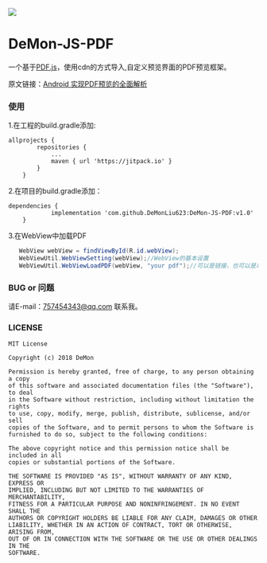 [![](https://jitpack.io/v/DeMonLiu623/DeMon-JS-PDF.svg)](https://jitpack.io/#DeMonLiu623/DeMon-JS-PDF)

# DeMon-JS-PDF
一个基于[PDF.js](http://mozilla.github.io/pdf.js/)，使用cdn的方式导入,自定义预览界面的PDF预览框架。

原文链接：[Android 实现PDF预览的全面解析](https://blog.csdn.net/DeMonliuhui/article/details/81185611)  

### 使用

1.在工程的build.gradle添加:
```
allprojects {
		repositories {
			...
			maven { url 'https://jitpack.io' }
		}
	}
```

2.在项目的build.gradle添加：
```
dependencies {
	        implementation 'com.github.DeMonLiu623:DeMon-JS-PDF:v1.0'
	}
```

3.在WebView中加载PDF
```java
   WebView webView = findViewById(R.id.webView);
   WebViewUtil.WebViewSetting(webView);//WebView的基本设置
   WebViewUtil.WebViewLoadPDF(webView, "your pdf");//可以是链接，也可以是本地pdf文件路径
```

### BUG or 问题
请E-mail：757454343@qq.com 联系我。

### LICENSE

```
MIT License

Copyright (c) 2018 DeMon

Permission is hereby granted, free of charge, to any person obtaining a copy
of this software and associated documentation files (the "Software"), to deal
in the Software without restriction, including without limitation the rights
to use, copy, modify, merge, publish, distribute, sublicense, and/or sell
copies of the Software, and to permit persons to whom the Software is
furnished to do so, subject to the following conditions:

The above copyright notice and this permission notice shall be included in all
copies or substantial portions of the Software.

THE SOFTWARE IS PROVIDED "AS IS", WITHOUT WARRANTY OF ANY KIND, EXPRESS OR
IMPLIED, INCLUDING BUT NOT LIMITED TO THE WARRANTIES OF MERCHANTABILITY,
FITNESS FOR A PARTICULAR PURPOSE AND NONINFRINGEMENT. IN NO EVENT SHALL THE
AUTHORS OR COPYRIGHT HOLDERS BE LIABLE FOR ANY CLAIM, DAMAGES OR OTHER
LIABILITY, WHETHER IN AN ACTION OF CONTRACT, TORT OR OTHERWISE, ARISING FROM,
OUT OF OR IN CONNECTION WITH THE SOFTWARE OR THE USE OR OTHER DEALINGS IN THE
SOFTWARE.

```